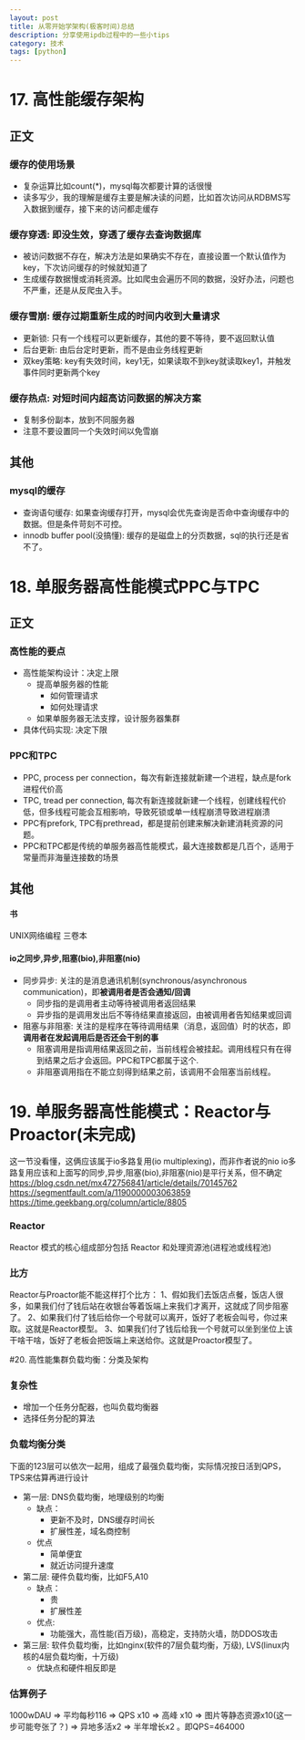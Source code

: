 ```yaml
---
layout: post
title: 从零开始学架构(极客时间)总结
description: 分享使用ipdb过程中的一些小tips
category: 技术
tags: [python]
---
```


# 17. 高性能缓存架构
## 正文
### 缓存的使用场景
+ 复杂运算比如count(*)，mysql每次都要计算的话很慢
+ 读多写少，我的理解是缓存主要是解决读的问题，比如首次访问从RDBMS写入数据到缓存，接下来的访问都走缓存

### 缓存穿透: 即没生效，穿透了缓存去查询数据库
+ 被访问数据不存在，解决方法是如果确实不存在，直接设置一个默认值作为key，下次访问缓存的时候就知道了
+ 生成缓存数据慢或消耗资源。比如爬虫会遍历不同的数据，没好办法，问题也不严重，还是从反爬虫入手。

### 缓存雪崩: 缓存过期重新生成的时间内收到大量请求
+ 更新锁: 只有一个线程可以更新缓存，其他的要不等待，要不返回默认值
+ 后台更新: 由后台定时更新，而不是由业务线程更新
+ 双key策略: key有失效时间，key1无，如果读取不到key就读取key1，并触发事件同时更新两个key

### 缓存热点: 对短时间内超高访问数据的解决方案
+ 复制多份副本，放到不同服务器
+ 注意不要设置同一个失效时间以免雪崩

## 其他
### mysql的缓存
+ 查询语句缓存: 如果查询缓存打开，mysql会优先查询是否命中查询缓存中的数据。但是条件苛刻不可控。
+ innodb buffer pool(没搞懂): 缓存的是磁盘上的分页数据，sql的执行还是省不了。

# 18. 单服务器高性能模式PPC与TPC

## 正文
### 高性能的要点
+ 高性能架构设计：决定上限
	+ 提高单服务器的性能
		+ 如何管理请求
		+ 如何处理请求
	+ 如果单服务器无法支撑，设计服务器集群
+ 具体代码实现: 决定下限

### PPC和TPC
+ PPC, process per connection，每次有新连接就新建一个进程，缺点是fork进程代价高
+ TPC, tread per connection, 每次有新连接就新建一个线程，创建线程代价低，但多线程可能会互相影响，导致死锁或单一线程崩溃导致进程崩溃
+ PPC有prefork, TPC有prethread，都是提前创建来解决新建消耗资源的问题。
+ PPC和TPC都是传统的单服务器高性能模式，最大连接数都是几百个，适用于常量而非海量连接数的场景

## 其他
#### 书
UNIX网络编程 三卷本

#### io之同步,异步,阻塞(bio),非阻塞(nio)
+ 同步异步: 关注的是消息通讯机制(synchronous/asynchronous communication)，即**被调用者是否会通知/回调**
	+ 同步指的是调用者主动等待被调用者返回结果
	+ 异步指的是调用发出后不等待结果直接返回，由被调用者告知结果或回调
+ 阻塞与非阻塞: 关注的是程序在等待调用结果（消息，返回值）时的状态，即**调用者在发起调用后是否还会干别的事**
	+ 阻塞调用是指调用结果返回之前，当前线程会被挂起。调用线程只有在得到结果之后才会返回。PPC和TPC都属于这个.
	+ 非阻塞调用指在不能立刻得到结果之前，该调用不会阻塞当前线程。

# 19. 单服务器高性能模式：Reactor与Proactor(未完成)
这一节没看懂，这俩应该属于io多路复用(io multiplexing)，而非作者说的nio
io多路复用应该和上面写的同步,异步,阻塞(bio),非阻塞(nio)是平行关系，但不确定
https://blog.csdn.net/mx472756841/article/details/70145762
https://segmentfault.com/a/1190000003063859
https://time.geekbang.org/column/article/8805

### Reactor
Reactor 模式的核心组成部分包括 Reactor 和处理资源池(进程池或线程池)

### 比方
Reactor与Proactor能不能这样打个比方：
1、假如我们去饭店点餐，饭店人很多，如果我们付了钱后站在收银台等着饭端上来我们才离开，这就成了同步阻塞了。
2、如果我们付了钱后给你一个号就可以离开，饭好了老板会叫号，你过来取。这就是Reactor模型。
3、如果我们付了钱后给我一个号就可以坐到坐位上该干啥干啥，饭好了老板会把饭端上来送给你。这就是Proactor模型了。

#20. 高性能集群负载均衡：分类及架构
### 复杂性
+ 增加一个任务分配器，也叫负载均衡器
+ 选择任务分配的算法

### 负载均衡分类
下面的123层可以依次一起用，组成了最强负载均衡，实际情况按日活到QPS，TPS来估算再进行设计

+ 第一层: DNS负载均衡，地理级别的均衡
	+ 缺点：
		+ 更新不及时，DNS缓存时间长
		+ 扩展性差，域名商控制
	+ 优点
		+ 简单便宜
		+ 就近访问提升速度
+ 第二层: 硬件负载均衡，比如F5,A10
	+ 缺点：
		+ 贵
		+ 扩展性差
	+ 优点:
		+ 功能强大，高性能(百万级)，高稳定，支持防火墙，防DDOS攻击
+ 第三层: 软件负载均衡，比如nginx(软件的7层负载均衡，万级), LVS(linux内核的4层负载均衡，十万级)
	+ 优缺点和硬件相反即是

### 估算例子
1000wDAU => 平均每秒116 => QPS x10 => 高峰 x10 => 图片等静态资源x10(这一步可能夸张了？) 
=> 异地多活x2 => 半年增长x2 。即QPS=464000





